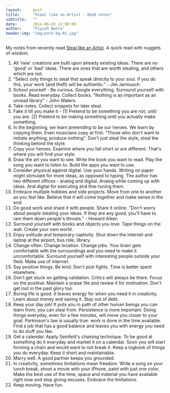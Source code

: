 ```yaml
---
layout:     post
title:      "Steal like an Artist - Book notes"
subtitle:   ""
date:       2014-06-03 12:00:00
author:     "Piyush Behre"
header-img: "img/post-bg-01.jpg"
---
```


My notes from recently read <a href="http://www.amazon.com/gp/product/0761169253/ref=as_li_tl?ie=UTF8&camp=1789&creative=390957&creativeASIN=0761169253&linkCode=as2&tag=piyush06-20&linkId=BKKDHMJI6AJD7XPI" target="_blank">Steal like an Artist</a>.
A quick read with nuggets of wisdom.
<ol>
	<li>All 'new' creations are built upon already existing ideas. There are no 'good' or 'bad' ideas. There are ones that are worth stealing, and others which are not.</li>
	<li>"Select only things to steal that speak directly to your soul. If you do this, your work (and theft) will be authentic." - Jim Jarmusch</li>
	<li>School yourself - Be curious. Google everything. Surround yourself with books. Read everyday. Collect books. "Nothing is as important as an unread library" - John Waters</li>
	<li>Take notes. Collect snippets for later steal.</li>
	<li>Fake it till you make it - (1) Pretend to be something you are not, until you are. (2) Pretend to be making something until you actually make something.</li>
	<li>In the beginning, we learn pretending to be our heroes. We learn by copying them. Even musicians copy at first. "Those who don't want to imitate anything, produce nothing". Don't just steal the style, steal the thinking behind the style.</li>
	<li>Copy your heroes. Examine where you fall short or are different. That's where you will find your style.</li>
	<li>Draw the art you want to see. Write the book you want to read. Play the song you want to listen to. Build the apps you want to use.</li>
	<li>Consider physical against digital. Use your hands. Writing on paper might stimulate for more ideas, as opposed to typing. The author has two different offices - analog and digital. Analog while coming up with ideas. And digital for executing and fine-tuning them.</li>
	<li>Embrace multiple hobbies and side projects. Move from one to another as you feel like. Believe that it will come together and make sense in the end.</li>
	<li>Do good work and share it with people. Share it online. "Don't worry about people stealing your ideas. If they are any good, you'll have to ram them down people's throats." - Howard Aiken</li>
	<li>Surround yourself with books and objects you love. Tape things on the wall. Create your own world.</li>
	<li>Enjoy solitude and temporary captivity. Shut down the internet and laptop at the airport, bus ride, library.</li>
	<li>Change often. Change location. Change jobs. Your brain gets comfortable with the surroundings and you need to make it uncomfortable. Surround yourself with interesting people outside your field. Make use of internet.</li>
	<li>Say positive things. Be kind. Don't pick fights. Time is better spent elsewhere.</li>
	<li>Don't get stuck on getting validation. Critics will always be there. Focus on the positive. Maintain a praise file and review it for motivation. Don't get lost in the past glory too.</li>
	<li>Boring life is good. It leaves energy for when you need it in creativity. Learn about money and saving it. Stay out of debt.</li>
	<li>Keep your day job! It puts you in path of other human beings you can learn from, you can steal from. Persistence is more important. Doing things everyday, even for a few minutes, will move you closer to your goal. Parkinson's law is usually true: work is done in the time available. Find a job that has a good balance and leaves you with energy you need to do stuff you like.</li>
	<li>Get a calendar. Apply Seinfeld's chaining technique. To be good at something do it everyday and market it on a calendar. Soon you will start forming a chain and would want to not break it. Keep a logbook of things you do everyday. Keep it short and maintainable.</li>
	<li>Marry well. A good partner keeps you grounded.</li>
	<li>In creativity, sometimes limitations mean freedom. Write a song on your lunch break, shoot a movie with your iPhone, paint with just one color. Make the best use of the time, space and material you have available right now and stop giving excuses. Embrace the limitations.</li>
	<li>Keep moving. Have fun.</li>
</ol>
